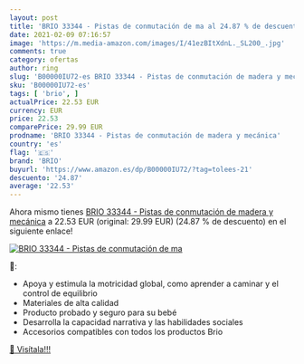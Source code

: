 ```yaml
---
layout: post
title: 'BRIO 33344 - Pistas de conmutación de ma al 24.87 % de descuento'
date: 2021-02-09 07:16:57
image: 'https://m.media-amazon.com/images/I/41ezBItXdnL._SL200_.jpg'
comments: true
category: ofertas
author: ring
slug: 'B00000IU72-es BRIO 33344 - Pistas de conmutación de madera y mecánica'
sku: 'B00000IU72-es'
tags: [ 'brio', ]
actualPrice: 22.53 EUR
currency: EUR
price: 22.53
comparePrice: 29.99 EUR
prodname: 'BRIO 33344 - Pistas de conmutación de madera y mecánica'
country: 'es'
flag: '🇪🇸'
brand: 'BRIO'
buyurl: 'https://www.amazon.es/dp/B00000IU72/?tag=tolees-21'
descuento: '24.87'
average: '22.53'
---
```


Ahora mismo tienes [BRIO 33344 - Pistas de conmutación de madera y mecánica](https://www.amazon.es/dp/B00000IU72/?tag=tolees-21) a 22.53 EUR (original: 29.99 EUR) (24.87 %  de descuento) en el siguiente enlace!

[![BRIO 33344 - Pistas de conmutación de ma](https://m.media-amazon.com/images/I/41ezBItXdnL._SL200_.jpg)](https://www.amazon.es/dp/B00000IU72/?tag=tolees-21)

🔎:

- Apoya y estimula la motricidad global, como aprender a caminar y el control de equilibrio
- Materiales de alta calidad
- Producto probado y seguro para su bebé
- Desarrolla la capacidad narrativa y las habilidades sociales
- Accesorios compatibles con todos los productos Brio

[🛒 Visítala!!!](https://www.amazon.es/dp/B00000IU72/?tag=tolees-21)
